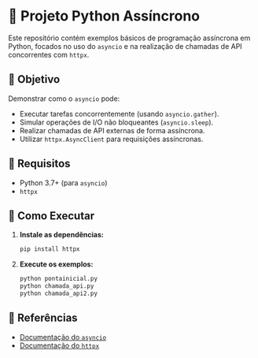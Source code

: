 # 🐍 Projeto Python Assíncrono

Este repositório contém exemplos básicos de programação assíncrona em Python, focados no uso do `asyncio` e na realização de chamadas de API concorrentes com `httpx`.

## 🧠 Objetivo

Demonstrar como o `asyncio` pode:

  * Executar tarefas concorrentemente (usando `asyncio.gather`).
  * Simular operações de I/O não bloqueantes (`asyncio.sleep`).
  * Realizar chamadas de API externas de forma assíncrona.
  * Utilizar `httpx.AsyncClient` para requisições assíncronas.

## 🧰 Requisitos

  * Python 3.7+ (para `asyncio`)
  * `httpx`

## 🚀 Como Executar

1.  **Instale as dependências:**

    ```bash
    pip install httpx
    ```

2.  **Execute os exemplos:**

    ```bash
    python pontainicial.py
    python chamada_api.py
    python chamada_api2.py
    ```

## 📘 Referências

  * [Documentação do `asyncio`](https://www.google.com/search?q=%5Bhttps://docs.python.org/3/library/asyncio.html%5D\(https://docs.python.org/3/library/asyncio.html\))
  * [Documentação do `httpx`](https://www.google.com/search?q=%5Bhttps://www.python-httpx.org/%5D\(https://www.python-httpx.org/\))
